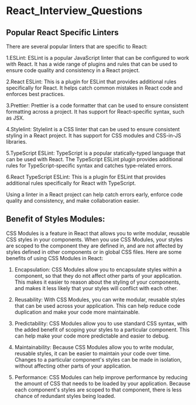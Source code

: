 # React_Interview_Questions

## Popular React Specific Linters

There are several popular linters that are specific to React:

1.ESLint: ESLint is a popular JavaScript linter that can be configured to work with React. It has a wide range of plugins and rules that can be used to ensure code quality and consistency in a React project.

2.React ESLint: This is a plugin for ESLint that provides additional rules specifically for React. It helps catch common mistakes in React code and enforces best practices.

3.Prettier: Prettier is a code formatter that can be used to ensure consistent formatting across a project. It has support for React-specific syntax, such as JSX.

4.Stylelint: Stylelint is a CSS linter that can be used to ensure consistent styling in a React project. It has support for CSS modules and CSS-in-JS libraries.

5.TypeScript ESLint: TypeScript is a popular statically-typed language that can be used with React. The TypeScript ESLint plugin provides additional rules for TypeScript-specific syntax and catches type-related errors.

6.React TypeScript ESLint: This is a plugin for ESLint that provides additional rules specifically for React with TypeScript.

Using a linter in a React project can help catch errors early, enforce code quality and consistency, and make collaboration easier.

## Benefit of Styles Modules:

CSS Modules is a feature in React that allows you to write modular, reusable CSS styles in your components. When you use CSS Modules, your styles are scoped to the component they are defined in, and are not affected by styles defined in other components or in global CSS files. Here are some benefits of using CSS Modules in React:

1. Encapsulation: CSS Modules allow you to encapsulate styles within a component, so that they do not affect other parts of your application. This makes it easier to reason about the styling of your components, and makes it less likely that your styles will conflict with each other.

2. Reusability: With CSS Modules, you can write modular, reusable styles that can be used across your application. This can help reduce code duplication and make your code more maintainable.

3. Predictability: CSS Modules allow you to use standard CSS syntax, with the added benefit of scoping your styles to a particular component. This can help make your code more predictable and easier to debug.

4. Maintainability: Because CSS Modules allow you to write modular, reusable styles, it can be easier to maintain your code over time. Changes to a particular component's styles can be made in isolation, without affecting other parts of your application.

5. Performance: CSS Modules can help improve performance by reducing the amount of CSS that needs to be loaded by your application. Because each component's styles are scoped to that component, there is less chance of redundant styles being loaded.